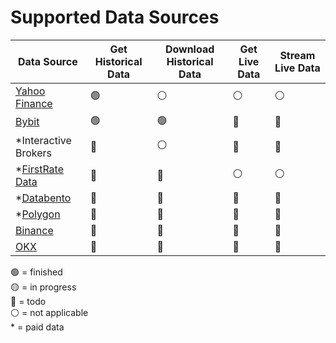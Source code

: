 [Yahoo Finance]: https://github.com/ranaroussi/yfinance
[FirstRate Data]: https://firstratedata.com
[Databento]: https://databento.com/
[Polygon]: https://polygon.io/
[Bybit]: https://public.bybit.com
[Binance]: https://data.binance.vision
[OKX]: https://www.okx.com/data-download

# Supported Data Sources

| Data Source               | Get Historical Data | Download Historical Data | Get Live Data | Stream Live Data |
| ------------------------- | ------------------- | ------------------------ | ------------------- | ---------------------- |
| [Yahoo Finance]             | 🟢                  | ⚪                       | ⚪                  | ⚪                     |
| [Bybit]                     | 🟢                  | 🟢                       | 🔴                  | 🔴                     |
| *Interactive Brokers | 🔴                  | ⚪                       | 🔴                  | 🔴                     |
| *[FirstRate Data]         | 🔴                  | 🔴                       | ⚪                  | ⚪                     |
| *[Databento]              | 🔴                  | 🔴                       | 🔴                  | 🔴                     |
| *[Polygon]                | 🔴                  | 🔴                       | 🔴                  | 🔴                     |
| [Binance]                   | 🔴                  | 🔴                       | 🔴                  | 🔴                     |
| [OKX]                       | 🔴                  | 🔴                       | 🔴                  | 🔴                     |

🟢 = finished \
🟡 = in progress \
🔴 = todo \
⚪ = not applicable \
\* = paid data